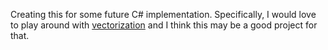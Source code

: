 Creating this for some future C# implementation. 
Specifically, I would love to play around with [vectorization](https://github.com/dotnet/runtime/blob/main/docs/coding-guidelines/vectorization-guidelines.md) and I think this may be a good project for that. 